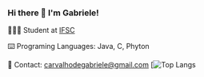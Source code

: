 ### Hi there 👋 I'm Gabriele!

👩🏻‍💻 Student at [IFSC](https://www.ifsc.edu.br/en/about-ifsc)

⌨️ Programing Languages: Java, C, Phyton
<!--[![Top Langs](https://github-readme-stats.vercel.app/api/top-langs/?username=gabrieledecarvalho)](https://github.com/gabrieledecarvalho/github-readme-stats)-->

📧 Contact: carvalhodegabriele@gmail.com
[![Top Langs](https://github-readme-stats-opal-zeta-13.vercel.app/api/top-langs/?username=gabrieledecarvalho)

<!--
**oakgabi/oakgabi** is a ✨ _special_ ✨ repository because its `README.md` (this file) appears on your GitHub profile.

Here are some ideas to get you started:

- 🔭 I’m currently working on ...
- 🌱 I’m currently learning ...
- 👯 I’m looking to collaborate on ...
- 🤔 I’m looking for help with ...
- 💬 Ask me about ...
- 📫 How to reach me: ...
- 😄 Pronouns: ...
- ⚡ Fun fact: ...
-->
